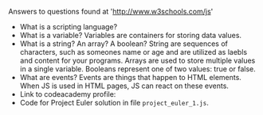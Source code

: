 Answers to questions found at 'http://www.w3schools.com/js'

- What is a scripting language?
- What is a variable? Variables are containers for storing data values. 
- What is a string? An array? A boolean? String are sequences of characters, such as someones name or age and are utilized as laebls and content for your programs. Arrays are used to store multiple values in a single variable. Booleans represent one of two values: true or false. 
- What are events? Events are things that happen to HTML elements. When JS is used in HTML pages, JS can react on these events.
- Link to codeacademy profile: 
- Code for Project Euler solution in file `project_euler_1.js`.
